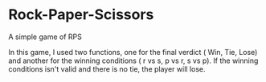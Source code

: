 # Rock-Paper-Scissors
A simple game of RPS

In this game, I used two functions, one for the final verdict ( Win, Tie, Lose) and another for the winning conditions ( r vs s, p vs r, s vs p).
If the winning conditions isn't valid and there is no tie, the player will lose.
